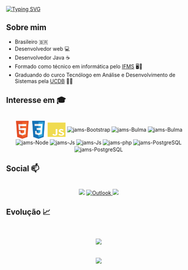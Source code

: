 [![Typing SVG](https://readme-typing-svg.herokuapp.com/?color=3369e8&size=35&center=true&vCenter=true&width=1000&lines=Olá,+bem-vindo(a)+ao+meu+Github!;Eu+sou+João+Augusto+Maia+de+Souza)](https://git.io/typing-svg)

<h2>Sobre mim</h2>

  * Brasileiro 🇧🇷
  * Desenvolvedor web 💻
  * Desenvolvedor Java ☕
  * Formado como técnico em informática pelo <a href="https://www.ifms.edu.br/">IFMS</a> 🖥️🔧
  * Graduando do curco Tecnólogo em Análise e Desenvolvimento de Sistemas pela <a href="https://site.ucdb.br/">UCDB</a> 🧑‍💻

<h2> Interesse em 🎓 </h2>

<div style="display: inline_block" align="center">
<br/>
  <img align="center" alt="jamz-HTML" height="50" width="40" margin="30px" src="https://raw.githubusercontent.com/devicons/devicon/master/icons/html5/html5-original.svg"/>
  
  <img align="center" alt="Augusto-css" height="50" width="40" margin="30px" src="https://raw.githubusercontent.com/devicons/devicon/master/icons/css3/css3-original.svg"/>
  
  <img align="center" alt="jams-Js" height="40" width="50" margin="50px" src="https://raw.githubusercontent.com/devicons/devicon/master/icons/javascript/javascript-plain.svg"/>
 
  <img align="center" alt="jams-Bootstrap" height="60" width="50" margin="50px" src="https://cdn.jsdelivr.net/gh/devicons/devicon/icons/bootstrap/bootstrap-original.svg"/>
  
  <img align="center" alt="jams-Bulma" height="60" width="50" margin="50px" src="https://cdn.jsdelivr.net/gh/devicons/devicon/icons/bulma/bulma-plain.svg"/>
  
  <img align="center" alt="jams-Bulma" height="60" width="50" margin="50px" src="https://cdn.jsdelivr.net/gh/devicons/devicon/icons/sass/sass-original.svg"/>
 
  <img align="center" alt="jams-Node" height="75" width="70" margin="50px"  src="https://cdn.jsdelivr.net/gh/devicons/devicon/icons/tailwindcss/tailwindcss-plain.svg" />
 
  <img align="center" alt="jams-Js" height="40" width="50" margin="50px" src="https://cdn.jsdelivr.net/gh/devicons/devicon/icons/java/java-original.svg" />
  
  <img align="center" alt="jams-Js" height="40" width="50" margin="50px" src="https://cdn.jsdelivr.net/gh/devicons/devicon/icons/spring/spring-original-wordmark.svg" />
  
  <img align="center" alt="jams-php" height="60" width="50" margin="50px" src="https://cdn.jsdelivr.net/gh/devicons/devicon/icons/php/php-original.svg">
  
  <img align="center" alt="jams-PostgreSQL" height="60" width="50" margin="50px" src="https://cdn.jsdelivr.net/gh/devicons/devicon/icons/postgresql/postgresql-original-wordmark.svg"/>
   
  <img align="center" alt="jams-PostgreSQL" height="60" width="50" margin="50px" src="https://cdn.jsdelivr.net/gh/devicons/devicon/icons/mysql/mysql-original-wordmark.svg" />
   
</div>

<h2> Social 📫 </h2>
<br/>
<div align="center"> 
  <a href="https://www.instagram.com/joao_augusto_ms_/" target="_blank"><img src="https://img.shields.io/badge/-Instagram-%23E4405F?style=for-the-badge&logo=instagram&logoColor=white" target="_blank"></a>
  
  <a href="mailto:joao.augusto.ms@outlook.com">
  <img alt="Outlook" src="https://img.shields.io/badge/Microsoft_Outlook-0078D4?style=for-the-badge&logo=microsoft-outlook&logoColor=white&link=mailto:joao.augusto.ms@outlook.com">
  </a>
  
  <a href="https://www.linkedin.com/in/jo%C3%A3o-augusto-maia-de-souza-3aa150244/" target="_blank">
  <img src="https://img.shields.io/badge/-LinkedIn-%230077B5?style=for-the-badge&logo=linkedin&logoColor=white" target="_blank">
  </a> 
 
</div>

<h2> Evolução 📈 </h2>

<div align="center">

  <br/>
  <br/>
  <a href="https://github.com/jams35">
 
  
  <img height="180em" src="https://github-readme-stats.vercel.app/api/top-langs/?username=jams35&layout=compact&langs_count=7&theme=tokyonight"/>
 
  <br/>
  <br/>
  
<p><img align="center" src="https://github-readme-streak-stats.herokuapp.com/?user=jams35&layout=compact&langs_count=7&theme=tokyonight" /></p>
</div>
